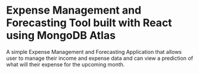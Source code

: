 # Expense Management and Forecasting Tool built with React using MongoDB Atlas

A simple Expense Management and Forecasting Application that allows user to manage their income and expense data and can view a prediction of what will their expense for the upcoming month.
